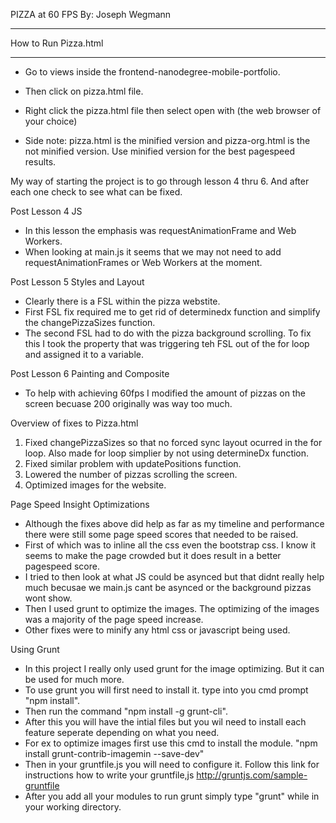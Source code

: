 PIZZA at 60 FPS By: Joseph Wegmann
**********************************
How to Run Pizza.html
*********************
- Go to views inside the frontend-nanodegree-mobile-portfolio.
- Then click on pizza.html file.
- Right click the pizza.html file then select open with (the web browser of your choice)

- Side note: pizza.html is the minified version and pizza-org.html is the not minified version. Use minified 
version for the best pagespeed results.

My way of starting the project is to go through lesson 4 thru 6. And after each one check to see what can be fixed.

Post Lesson 4 JS
- In this lesson the emphasis was requestAnimationFrame and Web Workers.
- When looking at main.js it seems that we may not need to add requestAnimationFrames or Web Workers at the moment. 

Post Lesson 5 Styles and Layout
- Clearly there is a FSL within the pizza webstite.
- First FSL fix required me to get rid of determinedx function and simplify the changePizzaSizes function. 
- The second FSL had to do with the pizza background scrolling. To fix this I took the property that was triggering teh FSL out of the for loop and assigned it to a variable. 


Post Lesson 6 Painting and Composite
- To help with achieving 60fps I modified the amount of pizzas on the screen becuase 200 originally was way too much. 

Overview of fixes to Pizza.html
1. Fixed changePizzaSizes so that no forced sync layout ocurred in the for loop. Also made for loop simplier 
by not using determineDx function.
2. Fixed similar problem with updatePositions function.
3. Lowered the number of pizzas scrolling the screen. 
4. Optimized images for the website. 

Page Speed Insight Optimizations
- Although the fixes above did help as far as my timeline and performance there were still some page speed scores that needed to be raised. 
- First of which was to inline all the css even the bootstrap css. I know it seems to make the page crowded
but it does result in a better pagespeed score.
- I tried to then look at what JS could be asynced but that didnt really help much becusae we main.js cant be asynced or the background pizzas wont show. 
- Then I used grunt to optimize the images. The optimizing of the images was a majority of the page speed increase. 
- Other fixes were to minify any html css or javascript being used. 

Using Grunt
- In this project I really only used grunt for the image optimizing. But it can be used for much more. 
- To use grunt you will first need to install it. type into you cmd prompt "npm install".
- Then run the command "npm install -g grunt-cli".
- After this you will have the intial files but you wil need to install each feature seperate depending on what you need.
- For ex to optimize images first use this cmd to install the module. "npm install grunt-contrib-imagemin --save-dev"
- Then in your gruntfile.js you will need to configure it. Follow this link for instructions how to write your gruntfile,js http://gruntjs.com/sample-gruntfile
- After you add all your modules to run grunt simply type "grunt" while in your working directory.